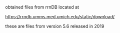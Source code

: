 
obtained files from rrnDB located at 

https://rrndb.umms.med.umich.edu/static/download/

these are files from version 5.6 released in 2019

